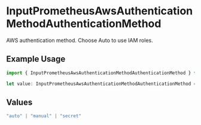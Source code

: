 # InputPrometheusAwsAuthenticationMethodAuthenticationMethod

AWS authentication method. Choose Auto to use IAM roles.

## Example Usage

```typescript
import { InputPrometheusAwsAuthenticationMethodAuthenticationMethod } from "cribl-control-plane/models";

let value: InputPrometheusAwsAuthenticationMethodAuthenticationMethod = "auto";
```

## Values

```typescript
"auto" | "manual" | "secret"
```